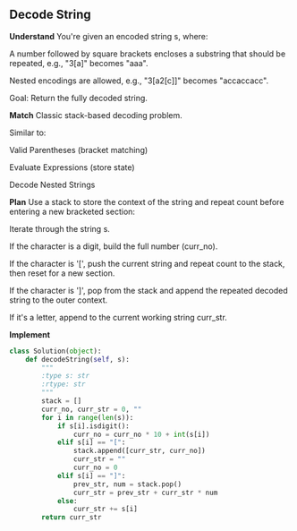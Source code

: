 ##  Decode String
**Understand**
You're given an encoded string s, where:

A number followed by square brackets encloses a substring that should be repeated, e.g., "3[a]" becomes "aaa".

Nested encodings are allowed, e.g., "3[a2[c]]" becomes "accaccacc".

Goal: Return the fully decoded string.

**Match**
Classic stack-based decoding problem.

Similar to:

Valid Parentheses (bracket matching)

Evaluate Expressions (store state)

Decode Nested Strings

**Plan**
Use a stack to store the context of the string and repeat count before entering a new bracketed section:

Iterate through the string s.

If the character is a digit, build the full number (curr_no).

If the character is '[', push the current string and repeat count to the stack, then reset for a new section.

If the character is ']', pop from the stack and append the repeated decoded string to the outer context.

If it's a letter, append to the current working string curr_str.

**Implement**
```python
class Solution(object):
    def decodeString(self, s):
        """
        :type s: str
        :rtype: str
        """
        stack = []
        curr_no, curr_str = 0, ""
        for i in range(len(s)):
            if s[i].isdigit():
                curr_no = curr_no * 10 + int(s[i])
            elif s[i] == "[":
                stack.append([curr_str, curr_no])
                curr_str = ""
                curr_no = 0
            elif s[i] == "]":
                prev_str, num = stack.pop()
                curr_str = prev_str + curr_str * num
            else:
                curr_str += s[i]
        return curr_str
```




